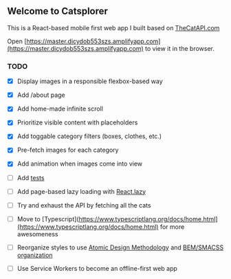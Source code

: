 
## Welcome to Catsplorer


This is a React-based mobile first web app I built based on [TheCatAPI.com](https://thecatapi.com/)


Open [https://master.dicydob553szs.amplifyapp.com](https://master.dicydob553szs.amplifyapp.com) to view it in the browser.

<!-- Open [catsplorer.com](https://catsplorer.com) to view it in the browser. -->



### TODO


-  [x] Display images in a responsible flexbox-based way

-  [x] Add /about page

-  [x] Add home-made infinite scroll

-  [x] Prioritize visible content with placeholders

-  [x] Add toggable category filters (boxes, clothes, etc.)

-  [x] Pre-fetch images for each category

-  [x] Add animation when images come into view

- [ ] Add [tests](https://reactjs.org/docs/testing.html)

- [ ] Add page-based lazy loading with [React.lazy](https://reactjs.org/docs/code-splitting.html#reactlazy)

- [ ] Try and exhaust the API by fetching all the cats

- [ ] Move to [Typescript](https://www.typescriptlang.org/docs/home.html](https://www.typescriptlang.org/docs/home.html) for more awesomeness

- [ ] Reorganize styles to use [Atomic Design Methodology](http://atomicdesign.bradfrost.com/) and [BEM/SMACSS  organization](https://medium.com/@GreenXIII/bem-vs-smacss-war-till-death-6e035b87d6c6)

- [ ] Use Service Workers to become an offline-first web app